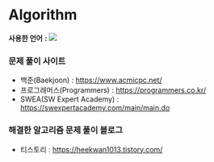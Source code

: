 # Algorithm



**사용한 언어** **:** <img src="https://img.shields.io/badge/Python-3766AB?style=flat-square&logo=Python&logoColor=white"/>



### 문제 풀이 사이트  

* 백준(Baekjoon) : https://www.acmicpc.net/
* 프로그래머스(Programmers) : https://programmers.co.kr/
* SWEA(SW Expert Academy) : https://swexpertacademy.com/main/main.do



### 해결한 알고리즘 문제 풀이 블로그

* 티스토리 : https://heekwan1013.tistory.com/ 